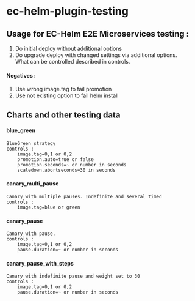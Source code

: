 # ec-helm-plugin-testing
## Usage for EC-Helm E2E Microservices testing :  

1. Do initial deploy without additional options  
2. Do upgrade deploy with changed settings via additional options.  
What can be controlled described in controls.  

#### Negatives :   
1. Use wrong image.tag to fail promotion  
2. Use not existing option to fail helm install  


## Charts and other testing data  

#### blue_green  
	BlueGreen strategy  
	controls :   
		image.tag=0,1 or 0,2  
		promotion.auto=true or false  
		promotion.seconds=~ or number in seconds
        scaledown.abortseconds=30 in seconds
		
#### canary_multi_pause  
	Canary with multiple pauses. Indefinite and several timed  
	controls :  
		image.tag=blue or green  
		
#### canary_pause  
	Canary with pause.  
	controls :  
		image.tag=0,1 or 0,2  
		pause.duration=~ or number in seconds  
		
#### canary_pause_with_steps  
	Canary with indefinite pause and weight set to 30  
	controls :  
		image.tag=0,1 or 0,2
        pause.duration=~ or number in seconds